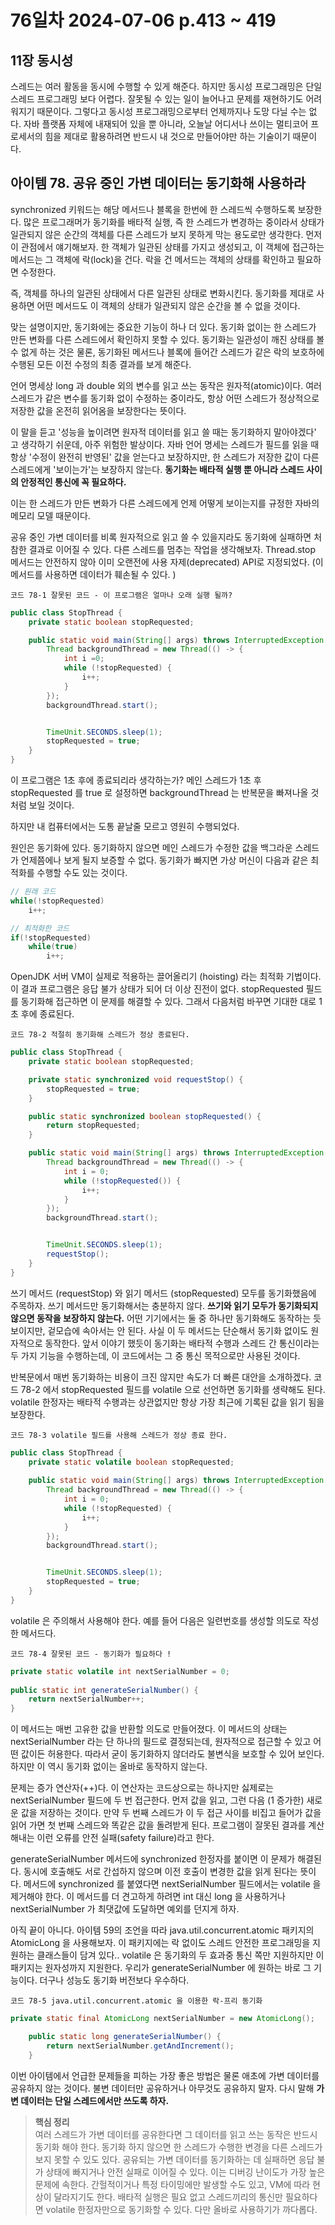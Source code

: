 # 76일차 2024-07-06 p.413 ~ 419

## 11장 동시성

스레드는 여러 활동을 동시에 수행할 수 있게 해준다. 하지만 동시성 프로그래밍은 단일 스레드 프로그래밍 보다 어렵다.
잘못될 수 있는 일이 늘어나고 문제를 재현하기도 어려워지기 때문이다. 
그렇다고 동시성 프로그래밍으로부터 언제까지나 도망 다닐 수는 없다. 자바 플랫폼 자체에 내재되어 있을 뿐 아니라,
오늘날 어디서나 쓰이는 멀티코어 프로세서의 힘을 제대로 활용하려면 반드시 내 것으로 만들어야만 하는 기술이기 때문이다. 

## 아이템 78. 공유 중인 가변 데이터는 동기화해 사용하라 

synchronized 키워드는 해당 메서드나 블록을 한번에 한 스레드씩 수행하도록 보장한다. 
많은 프로그래머가 동기화를 배타적 실행, 즉 한 스레드가 변경하는 중이라서 상태가 일관되지 않은 순간의 객체를 다른 스레드가 보지 못하게 
막는 용도로만 생각한다. 먼저 이 관점에서 얘기해보자. 한 객체가 일관된 상태를 가지고 생성되고,
이 객체에 접근하는 메서드는 그 객체에 락(lock)을 건다. 
락을 건 메서드는 객체의 상태를 확인하고 필요하면 수정한다. 

즉, 객체를 하나의 일관된 상태에서 다른 일관된 상태로 변화시킨다.
동기화를 제대로 사용하면 어떤 메서드도 이 객체의 상태가 일관되지 않은 순간을 볼 수 없을 것이다.

맞는 설명이지만, 동기화에는 중요한 기능이 하나 더 있다. 동기화 없이는 한 스레드가 만든 변화를 다른 스레드에서 확인하지 못할 수 있다.
동기화는 일관성이 깨진 상태를 볼 수 없게 하는 것은 물론, 동기화된 메서드나 블록에 들어간 스레드가 같은 락의 보호하에 수행된 모든 이전 수정의
최종 결과를 보게 해준다.

언어 명세상 long 과 double 외의 변수를 읽고 쓰는 동작은 원자적(atomic)이다.
여러 스레드가 같은 변수를 동기화 없이 수정하는 중이라도, 항상 어떤 스레드가 정상적으로 저장한 값을 온전히 읽어옴을 보장한다는 뜻이다.

이 말을 듣고 '성능을 높이려면 원자적 데이터를 읽고 쓸 때는 동기화하지 말아야겠다' 고 생각하기 쉬운데, 아주 위험한 발상이다. 
자바 언어 명세는 스레드가 필드를 읽을 때 항상 '수정이 완전히 반영된' 값을 얻는다고 보장하지만, 한 스레드가 저장한 값이 
다른 스레드에게 '보이는가'는 보장하지 않는다. 
**동기화는 배타적 실행 뿐 아니라 스레드 사이의 안정적인 통신에 꼭 필요하다.**

이는 한 스레드가 만든 변화가 다른 스레드에게 언제 어떻게 보이는지를 규정한 자바의 메모리 모델 때문이다.

공유 중인 가변 데이터를 비록 원자적으로 읽고 쓸 수 있을지라도 동기화에 실패하면 처참한 결과로 이어질 수 있다. 
다른 스레드를 멈추는 작업을 생각해보자. Thread.stop 메서드는 안전하지 않아 이미 오랜전에 사용 자제(deprecated) API로 지정되었다.
(이 메서드를 사용하면 데이터가 훼손될 수 있다. )

`코드 78-1 잘못된 코드 - 이 프로그램은 얼마나 오래 실행 될까?`


```java
public class StopThread {
    private static boolean stopRequested;

    public static void main(String[] args) throws InterruptedException {
        Thread backgroundThread = new Thread(() -> {
            int i =0;
            while (!stopRequested) {
                i++;
            }
        });
        backgroundThread.start();


        TimeUnit.SECONDS.sleep(1);
        stopRequested = true;
    }
}

```

이 프로그램은 1초 후에 종료되리라 생각하는가? 메인 스레드가 1초 후 stopRequested 를 true 로 설정하면 
backgroundThread 는 반복문을 빠져나올 것 처럼 보일 것이다. 

하지만 내 컴퓨터에서는 도통 끝날줄 모르고 영원히 수행되었다. 

원인은 동기화에 있다. 동기화하지 않으면 메인 스레드가 수정한 값을 백그라운 스레드가 언제쯤에나 보게 될지 보증할 수 없다. 
동기화가 빠지면 가상 머신이 다음과 같은 최적화를 수행할 수도 있는 것이다.


```java
// 원래 코드
while(!stopRequested)
    i++;

// 최적화한 코드
if(!stopRequested)
    while(true)
        i++;
```

OpenJDK 서버 VM이 실제로 적용하는 끌어올리기 (hoisting) 라는 최적화 기법이다.
이 결과 프로그램은 응답 불가 상태가 되어 더 이상 진전이 없다. 
stopRequested 필드를 동기화해 접근하면 이 문제를 해결할 수 있다.
그래서 다음처럼 바꾸면 기대한 대로 1초 후에 종료된다.

`코드 78-2 적절히 동기화해 스레드가 정상 종료된다.`

```java
public class StopThread {
    private static boolean stopRequested;

    private static synchronized void requestStop() {
        stopRequested = true;
    }

    public static synchronized boolean stopRequested() {
        return stopRequested;
    }

    public static void main(String[] args) throws InterruptedException {
        Thread backgroundThread = new Thread(() -> {
            int i = 0;
            while (!stopRequested()) {
                i++;
            }
        });
        backgroundThread.start();


        TimeUnit.SECONDS.sleep(1);
        requestStop();
    }
}
```
쓰기 메서드 (requestStop) 와 읽기 메서드 (stopRequested) 모두를 동기화했음에 주목하자.
쓰기 메서드만 동기화해서는 충분하지 않다. **쓰기와 읽기 모두가 동기화되지 않으면 동작을 보장하지 않는다.**
어떤 기기에서는 둘 중 하나만 동기화해도 동작하는 듯 보이지만, 겉모습에 속아서는 안 된다. 
사실 이 두 메서드는 단순해서 동기화 없이도 원자적으로 동작한다. 앞서 이야기 했듯이 동기화는 배타적 수행과 스레드 간 통신이라는 두 가지 기능을 수행하는데,
이 코드에서는 그 중 통신 목적으로만 사용된 것이다. 

반복문에서 매번 동기화하는 비용이 크진 않지만 속도가 더 빠른 대안을 소개하겠다.
코드 78-2 에서 stopRequested 필드를 volatile 으로 선언하면 동기화를 생략해도 된다.
volatile 한정자는 배타적 수행과는 상관없지만 항상 가장 최근에 기록된 값을 읽기 됨을 보장한다.

`코드 78-3 volatile 필드를 사용해 스레드가 정상 종료 한다.`

```java
public class StopThread {
    private static volatile boolean stopRequested;
    
    public static void main(String[] args) throws InterruptedException {
        Thread backgroundThread = new Thread(() -> {
            int i = 0;
            while (!stopRequested) {
                i++;
            }
        });
        backgroundThread.start();


        TimeUnit.SECONDS.sleep(1);
        stopRequested = true;
    }
}
```

volatile 은 주의해서 사용해야 한다. 예를 들어 다음은 일련번호를 생성할 의도로 작성한 메서드다.

`코드 78-4 잘못된 코드 - 동기화가 필요하다 !`

```java
private static volatile int nextSerialNumber = 0;
    
public static int generateSerialNumber() {
    return nextSerialNumber++;
}
```

이 메서드는 매번 고유한 값을 반환할 의도로 만들어졌다. 
이 메서드의 상태는 nextSerialNumber 라는 단 하나의 필드로 결정되는데, 원자적으로 접근할 수 있고 어떤 값이든 허용한다.
따라서 굳이 동기화하지 않더라도 불변식을 보호할 수 있어 보인다. 하지만 이 역시 동기화 없이는 올바로 동작하지 않는다.

문제는 증가 연산자(++)다. 이 연산자는 코드상으로는 하나지만 싫제로는 nextSerialNumber 필드에 두 번 접근한다. 
먼저 값을 읽고, 그런 다음 (1 증가한) 새로운 값을 저장하는 것이다.
만약 두 번째 스레드가 이 두 접근 사이를 비집고 들어가 값을 읽어 가면 첫 번째 스레드와 똑같은 값을 돌려받게 된다.
프로그램이 잘못된 결과를 계산해내는 이런 오류를 안전 실패(safety failure)라고 한다.

generateSerialNumber 메서드에 synchronized 한정자를 붙이면 이 문제가 해결된다. 
동시에 호출해도 서로 간섭하지 않으며 이전 호출이 변경한 값을 읽게 된다는 뜻이다. 
메서드에 synchronized 를 붙였다면 nextSerialNumber 필드에서는 volatile 을 제거해야 한다.
이 메서드를 더 견고하게 하려면 int 대신 long 을 사용하거나 nextSerialNumber 가 최댓값에 도달하면 예외를 던지게 하자.

아직 끝이 아니다. 아이템 59의 조언을 따라 java.util.concurrent.atomic 패키지의 AtomicLong 을 사용해보자. 
이 패키지에는 락 없이도 스레드 안전한 프로그래밍을 지원하는 클래스들이 담겨 있다.. 
volatile 은 동기화의 두 효과중 통신 쪽만 지원하지만 이 패키지는 원자성까지 지원한다. 
우리가 generateSerialNumber 에 원하는 바로 그 기능이다. 
더구나 성능도 동기화 버전보다 우수하다.

`코드 78-5 java.util.concurrent.atomic 을 이용한 락-프리 동기화`

```java
private static final AtomicLong nextSerialNumber = new AtomicLong();

    public static long generateSerialNumber() {
        return nextSerialNumber.getAndIncrement();
    }
```

이번 아이템에서 언급한 문제들을 피하는 가장 좋은 방법은 물론 애초에 가변 데이터를 공유하지 않는 것이다.
불변 데이터만 공유하거나 아무것도 공유하지 말자.
다시 말해 **가변 데이터는 단일 스레드에서만 쓰도록 하자.**

> **핵심 정리**
> <br/>
> 여러 스레드가 가변 데이터를 공유한다면 그 데이터를 읽고 쓰는 동작은 반드시 동기화 해야 한다.
>  동기화 하지 않으면 한 스레드가 수행한 변경을 다른 스레드가 보지 못할 수 있도 있다.
> 공유되는 가변 데이터를 동기화하는 데 실패하면 응답 불가 상태에 빠지거나 안전 실패로 이어질 수 있다.
> 이는 디버깅 난이도가 가장 높은 문제에 속한다. 간헐적이거나 특정 타이밍에만 발생할 수도 있고, VM에 따라 현상이 달라지기도 한다.
> 배타적 실행은 필요 없고 스레드끼리의 통신만 필요하다면 volatile 한정자만으로 동기화할 수 있다. 다만 올바로 사용하기가 까다롭다. 